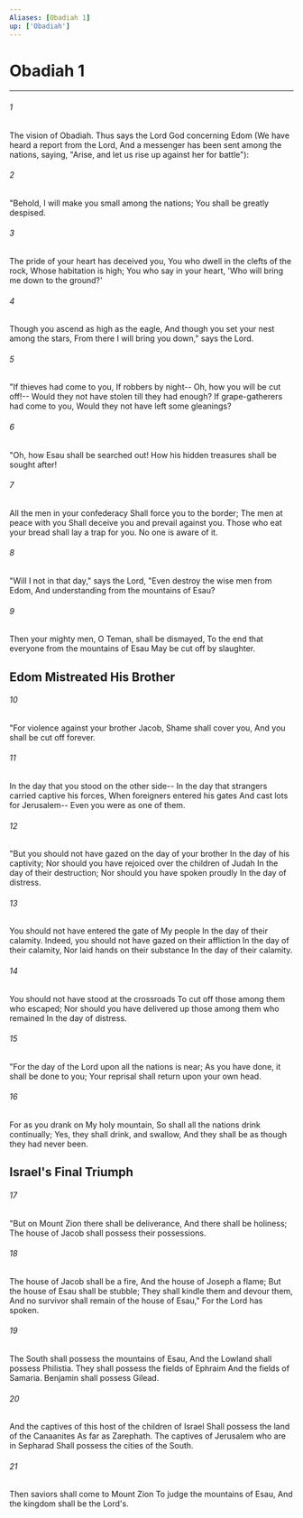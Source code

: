 ```yaml
---
Aliases: [Obadiah 1]
up: ['Obadiah']
---
```

# Obadiah 1

***


###### 1 
The vision of Obadiah. Thus says the Lord God concerning Edom (We have heard a report from the Lord, And a messenger has been sent among the nations, saying, "Arise, and let us rise up against her for battle"): 

###### 2 
"Behold, I will make you small among the nations; You shall be greatly despised. 

###### 3 
The pride of your heart has deceived you, You who dwell in the clefts of the rock, Whose habitation is high; You who say in your heart, 'Who will bring me down to the ground?' 

###### 4 
Though you ascend as high as the eagle, And though you set your nest among the stars, From there I will bring you down," says the Lord. 

###### 5 
"If thieves had come to you, If robbers by night-- Oh, how you will be cut off!-- Would they not have stolen till they had enough? If grape-gatherers had come to you, Would they not have left some gleanings? 

###### 6 
"Oh, how Esau shall be searched out! How his hidden treasures shall be sought after! 

###### 7 
All the men in your confederacy Shall force you to the border; The men at peace with you Shall deceive you and prevail against you. Those who eat your bread shall lay a trap for you. No one is aware of it. 

###### 8 
"Will I not in that day," says the Lord, "Even destroy the wise men from Edom, And understanding from the mountains of Esau? 

###### 9 
Then your mighty men, O Teman, shall be dismayed, To the end that everyone from the mountains of Esau May be cut off by slaughter.

## Edom Mistreated His Brother 

###### 10 
"For violence against your brother Jacob, Shame shall cover you, And you shall be cut off forever. 

###### 11 
In the day that you stood on the other side-- In the day that strangers carried captive his forces, When foreigners entered his gates And cast lots for Jerusalem-- Even you were as one of them. 

###### 12 
"But you should not have gazed on the day of your brother In the day of his captivity; Nor should you have rejoiced over the children of Judah In the day of their destruction; Nor should you have spoken proudly In the day of distress. 

###### 13 
You should not have entered the gate of My people In the day of their calamity. Indeed, you should not have gazed on their affliction In the day of their calamity, Nor laid hands on their substance In the day of their calamity. 

###### 14 
You should not have stood at the crossroads To cut off those among them who escaped; Nor should you have delivered up those among them who remained In the day of distress. 

###### 15 
"For the day of the Lord upon all the nations is near; As you have done, it shall be done to you; Your reprisal shall return upon your own head. 

###### 16 
For as you drank on My holy mountain, So shall all the nations drink continually; Yes, they shall drink, and swallow, And they shall be as though they had never been.

## Israel's Final Triumph 

###### 17 
"But on Mount Zion there shall be deliverance, And there shall be holiness; The house of Jacob shall possess their possessions. 

###### 18 
The house of Jacob shall be a fire, And the house of Joseph a flame; But the house of Esau shall be stubble; They shall kindle them and devour them, And no survivor shall remain of the house of Esau," For the Lord has spoken. 

###### 19 
The South shall possess the mountains of Esau, And the Lowland shall possess Philistia. They shall possess the fields of Ephraim And the fields of Samaria. Benjamin shall possess Gilead. 

###### 20 
And the captives of this host of the children of Israel Shall possess the land of the Canaanites As far as Zarephath. The captives of Jerusalem who are in Sepharad Shall possess the cities of the South. 

###### 21 
Then saviors shall come to Mount Zion To judge the mountains of Esau, And the kingdom shall be the Lord's.
